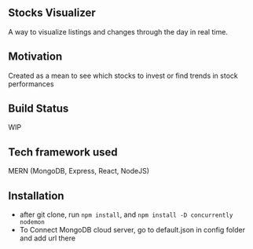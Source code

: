 ## Stocks Visualizer
A way to visualize listings and changes through the day in real time.

## Motivation 
Created as a mean to see which stocks to invest or find trends in stock performances

## Build Status 
WIP

## Tech framework used 
MERN (MongoDB, Express, React, NodeJS)

## Installation 
* after git clone, run ```npm install```, and ```npm install -D concurrently nodemon```
* To Connect MongoDB cloud server, go to default.json in config folder and add url there